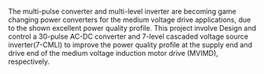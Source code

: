 The multi-pulse converter and multi-level inverter are becoming game changing power converters for the medium voltage drive applications, due to the shown excellent power quality profile. This project involve Design and control a 30-pulse AC-DC converter and 7-level cascaded voltage source inverter(7-CMLI) to improve the power quality profile at the supply end and drive end of the medium voltage induction motor drive (MVIMD), respectively.
